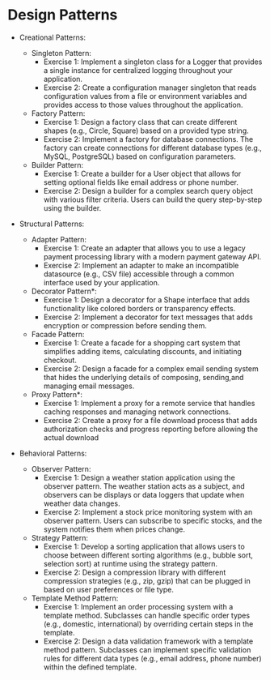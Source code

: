 # Design Patterns
- Creational Patterns:
    - Singleton Pattern:
        - Exercise 1: Implement a singleton class for a Logger that provides a single instance for
          centralized logging throughout your application.
        - Exercise 2: Create a configuration manager singleton that reads configuration values from a file or environment
          variables and provides access to those values throughout the application.
    - Factory Pattern:
        - Exercise 1: Design a factory class that can create different shapes (e.g., Circle, Square) based on a provided type string.
        - Exercise 2: Implement a factory for database connections. The factory can create connections for different database types (e.g., MySQL, PostgreSQL) based on configuration parameters.
    - Builder Pattern:
        - Exercise 1: Create a builder for a User object that allows for setting optional fields like email address or phone number.
        - Exercise 2: Design a builder for a complex search query object with various filter criteria. Users can build the query step-by-step using the builder.

- Structural Patterns:
    - Adapter Pattern:
        - Exercise 1: Create an adapter that allows you to use a legacy payment processing library with a modern payment gateway API.
        - Exercise 2: Implement an adapter to make an incompatible datasource (e.g., CSV file) accessible through a common interface used by your application.
    - Decorator Pattern*:
        - Exercise 1: Design a decorator for a Shape interface that adds functionality like colored borders or transparency effects.
        - Exercise 2: Implement a decorator for text messages that adds encryption or compression before sending them.
    - Facade Pattern:
        - Exercise 1: Create a facade for a shopping cart system that simplifies adding items, calculating discounts, and initiating checkout.
        - Exercise 2: Design a facade for a complex email sending system that hides the underlying details of composing, sending,and managing email messages.
    - Proxy Pattern*:
        - Exercise 1: Implement a proxy for a remote service that handles caching responses and managing network connections.
        - Exercise 2: Create a proxy for a file download process that adds authorization checks and progress reporting before allowing the actual download

- Behavioral Patterns:
    - Observer Pattern:
        - Exercise 1: Design a weather station application using the observer
          pattern. The weather station acts as a subject, and observers can be
          displays or data loggers that update when weather data changes.
        - Exercise 2: Implement a stock price monitoring system with an observer
          pattern. Users can subscribe to specific stocks, and the system notifies
          them when prices change.
    - Strategy Pattern:
        - Exercise 1: Develop a sorting application that allows users to choose
          between different sorting algorithms (e.g., bubble sort, selection sort) at
          runtime using the strategy pattern.
        - Exercise 2: Design a compression library with different compression
          strategies (e.g., zip, gzip) that can be plugged in based on user
          preferences or file type.
    - Template Method Pattern:
        - Exercise 1: Implement an order processing system with a template
          method. Subclasses can handle specific order types (e.g., domestic,
          international) by overriding certain steps in the template.
        - Exercise 2: Design a data validation framework with a template method
          pattern. Subclasses can implement specific validation rules for different
          data types (e.g., email address, phone number) within the defined
          template.
